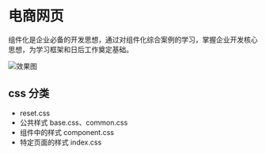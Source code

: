# 电商网页

组件化是企业必备的开发思想，通过对组件化综合案例的学习，掌握企业开发核心思想，为学习框架和日后工作奠定基础。

![效果图](https://tva1.sinaimg.cn/large/007S8ZIlly1gj7gqgkgj2j30u01ophdt.jpg)

## css 分类

* reset.css
* 公共样式 base.css、common.css
* 组件中的样式 component.css
* 特定页面的样式 index.css
